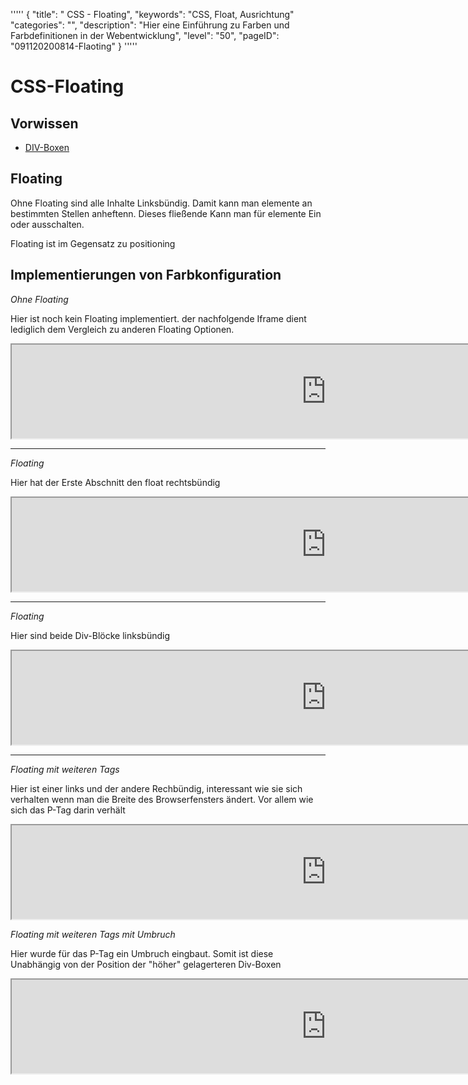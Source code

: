 '''''
{
"title": " CSS - Floating",
"keywords": "CSS, Float, Ausrichtung"
"categories": "",
"description": "Hier eine Einführung zu Farben und Farbdefinitionen in der Webentwicklung",
"level": "50",
"pageID": "091120200814-Flaoting"
}
'''''

# CSS-Floating

## Vorwissen
- [DIV-Boxen](./03_CSS_DIV_boxes.md)
 
## Floating

Ohne Floating sind alle Inhalte Linksbündig. Damit kann man elemente an bestimmten Stellen anheftenn. Dieses fließende Kann man für elemente Ein oder ausschalten.

Floating ist im Gegensatz zu positioning




## Implementierungen von Farbkonfiguration

<em>Ohne Floating</em>
<p>Hier ist noch kein Floating implementiert. der nachfolgende Iframe dient lediglich dem Vergleich zu anderen Floating Optionen. </p>
<iframe src="https://determined-varahamihira-d7b5b4.netlify.app/02_CSS/2.7+float1" width="1005"></iframe> <br>

<hr>

<em>Floating</em><br>
<p>Hier hat der Erste Abschnitt den float rechtsbündig</p>
<iframe src="https://determined-varahamihira-d7b5b4.netlify.app/02_CSS/2.7+float2" width="1005"></iframe> <br>

<hr>
<em>Floating</em><br>
<p>Hier sind beide Div-Blöcke linksbündig</p>

<iframe src="https://determined-varahamihira-d7b5b4.netlify.app/02_CSS/2.7+float3" width="1005"></iframe> <br>



<hr>
<em>Floating mit weiteren Tags</em><br>
<p>Hier ist einer links und der andere Rechbündig, interessant wie sie sich verhalten wenn man die Breite des Browserfensters ändert. Vor allem wie sich das P-Tag darin verhält</p>
<iframe src="https://determined-varahamihira-d7b5b4.netlify.app/02_CSS/2.7+float5" width="1005"></iframe> <br>

<em>Floating mit weiteren Tags mit Umbruch</em><br>
<p>Hier wurde für das P-Tag ein Umbruch eingbaut. Somit ist diese Unabhängig von der Position der "höher" gelagerteren Div-Boxen</p>
<iframe src="https://determined-varahamihira-d7b5b4.netlify.app/02_CSS/2.7+float6" width="1005"></iframe> <br>


